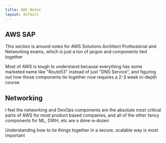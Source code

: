 ```yaml
---
title: AWS Notes
layout: default
---
```


## AWS SAP
This section is around notes for AWS Solutions Architect Professional and Networking exams, which is just a ton of jargon and components tied together

Most of AWS is tough to understand because everything has some marketed name like "Route53" instead of just "DNS Service", and figuring out how those components tie together now requires a 2-3 week in-depth course

## Networking
I feel the networking and DevOps components are the absolute most critical parts of AWS for most product based companies, and all of the other fancy components for ML, DWH, etc are a dime-a-dozen 

Understanding how to tie things together in a secure, scalable way is most important